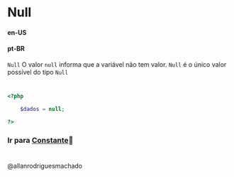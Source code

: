 # Null                

#### en-US


#### pt-BR
 `Null` O valor `null` informa que a variável não tem valor. `Null` é o único valor possível do tipo `Null`

#

```php
<?php

    $dados = null;

?>
```


### Ir para [Constante](11Constante.md)🚀

#
@allanrodriguesmachado